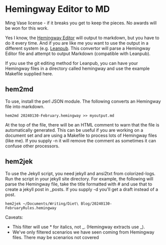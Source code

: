 
# Hemingway Editor to MD

Ming Vase license - if it breaks you get to keep the pieces. No awards will be won for this work.

Yes I know, the [Hemingway Editor](https://hemingwayapp.com) will output to markdown, but you have to do it
every time. And if you are like me you want to use the output in a different
system (e.g. [Leanpub](https://leanpub.com). This convertor will parse a Hemingway Editor file
and attempt to output Markdown (compatible with Leanpub).

If you use the git editing method for Leanpub, you can have your Hemingway files
in a directory called hemingway and use the example Makefile supplied here.

## hem2md

To use, install the perl JSON module. The following converts an Hemingway file into markdown. 

```
hem2md 20240130-February.hemingway >> myoutput.md
```

At the top of the file, there will be an HTML comment to warn that the file is automatically generated. This can be useful if you are working on a document set and are using a Makefile to process lots of Hemingway files (like me). If you supply -n it will remove the comment as sometimes it can confuse other processors.

## hem2jek

To use the Jekyll script, you need jekyll and ansi2txt from colorized-logs. Run the script in your jekyll site directory. For example, the following will parse the Hemingway file, take the title formatted with # and use that to create a jekyll post in _posts. If you supply -d you'll get a draft instead of a post.

```
hem2jek ~/Documents/Writing/Diet\ Blog/20240130-FebruaryRules.hemingway
```



Caveats:

- This filter will use * for italics, not _. (Hemingway extracts use _).
- We've only filtered scenarios we have seen coming from Hemingway files. There may be scenarios not covered

